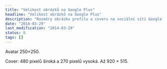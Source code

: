```yaml
---
title: "Velikost obrázků na Google Plus"
headline: "Velikost obrázků na Google Plus"
description: "Rozměry obrázku profilu a coveru na sociální síti Google Plus."
date: "2014-03-29"
last_modification: "2014-03-29"
status: 0
tags: []
---
```


Avatar 250×250.

Cover: 480 pixelů široká a 270 pixelů vysoká. Až 920 × 515.